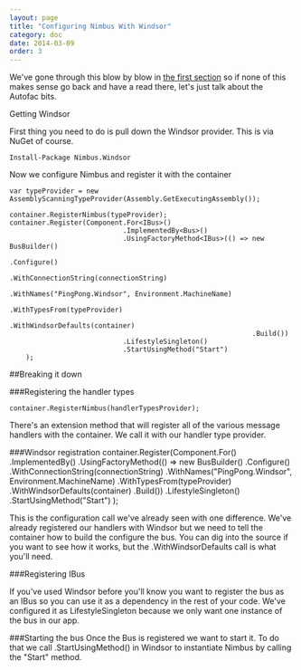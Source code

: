 ```yaml
---
layout: page
title: "Configuring Nimbus With Windsor"
category: doc
date: 2014-03-09
order: 3
---
```



We've gone through this blow by blow in [the first section](./getting-started-with-nimbus.html) so if none of this makes sense go back and have a read there, let's just talk about the Autofac  bits.

Getting Windsor

First thing you need to do is pull down the Windsor provider. This is via NuGet of course.

	Install-Package Nimbus.Windsor

Now we configure Nimbus and register it with the container 


    var typeProvider = new AssemblyScanningTypeProvider(Assembly.GetExecutingAssembly());

    container.RegisterNimbus(typeProvider);
    container.Register(Component.For<IBus>()
                                .ImplementedBy<Bus>()
                                .UsingFactoryMethod<IBus>(() => new BusBuilder()
                                                                .Configure()
                                                                .WithConnectionString(connectionString)
                                                                .WithNames("PingPong.Windsor", Environment.MachineName)
                                                                .WithTypesFrom(typeProvider)
                                                                .WithWindsorDefaults(container)
                                                                .Build())
                                .LifestyleSingleton()
                                .StartUsingMethod("Start")
        );


##Breaking it down

###Registering the handler types 

	container.RegisterNimbus(handlerTypesProvider);

There's an extension method that will register all of the various message handlers with the container. We call it with our handler type provider.

###Windsor registration
    container.Register(Component.For<IBus>()
                                .ImplementedBy<Bus>()
                                .UsingFactoryMethod<IBus>(() => new BusBuilder()
                                                                .Configure()
                                                                .WithConnectionString(connectionString)
                                                                .WithNames("PingPong.Windsor", Environment.MachineName)
                                                                .WithTypesFrom(typeProvider)
                                                                .WithWindsorDefaults(container)
                                                                .Build())
                                .LifestyleSingleton()
                                .StartUsingMethod("Start")
        );

This is the configuration call we've already seen with one difference. We've already registered our handlers with Windsor but we need to tell the container how to build the configure the bus. You can dig into the source if you want to see how it works, but the .WithWindsorDefaults call is what you'll need.

###Registering IBus

If you've used Windsor before you'll know you want to register the bus as an IBus so you can use it as a dependency in the rest of your code. We've configured it as LifestyleSingleton because we only want one instance of the bus in our app.

###Starting the bus
Once the Bus is registered we want to start it. To do that we call .StartUsingMethod() in Windsor to instantiate Nimbus by calling the "Start" method.

